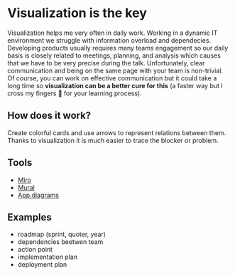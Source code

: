 # Visualization is the key
Visualization helps me very often in daily work. Working in a dynamic IT environment we struggle with information overload and dependecies. Developing products usually requires many teams engagement so our daily basis is closely related to meetings, planning, and analysis which causes that we have to be very precise during the talk. Unfortunately, clear communication and being on the same page with your team is non-trivial. Of course, you can work on effective communication but it could take a long time so **visualization can be a better cure for this** (a faster way but I cross my fingers 🤞 for your learning process).

## How does it work?
Create colorful cards and use arrows to represent relations between them. Thanks to visualization it is much easier to trace the blocker or problem.

## Tools
- [Miro](https://miro.com/pl/)
- [Mural](https://www.mural.co/)
- [App.diagrams](https://app.diagrams.net/)

## Examples
- roadmap (sprint, quoter, year)
- dependencies beetwen team
- action point 
- implementation plan
- deployment plan
